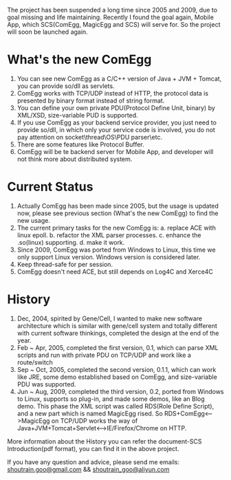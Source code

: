 The project has been suspended a long time since 2005 and 2009, due to goal missing and life maintaining.  Recently I found the goal again, Mobile App, which SCS(ComEgg, MagicEgg and SCS) will serve for.  So the project will soon be launched again.

What's the new ComEgg
==================
1. You can see new ComEgg as a C/C++ version of Java + JVM + Tomcat, you can provide so/dll as servlets.
2. ComEgg works with TCP/UDP instead of HTTP, the protocol data is presented by binary format instead of string format.
3. You can define your own private PDU(Protocol Define Unit, binary) by XML/XSD, size-variable PUD is supported.
4. If you use ComEgg as your backend service provider, you just need to provide so/dll, in which only your service code is involved, you do not pay attention on socket\thread\OS\PDU parser\etc.
5. There are some features like Protocol Buffer.
6. ComEgg will be te backend server for Mobile App, and developer will not think more about distributed system.

Current Status
==================
1. Actually ComEgg has been made since 2005, but the usage is updated now, please see previous section (What's the new ComEgg) to find the new usage.
2. The current primary tasks for the new ComEgg is:
    a. replace ACE with linux epoll.
    b. refactor the XML parser processes.
    c. enhance the .so(linux) supporting.
    d. make it work.
3. Since 2009, ComEgg was ported from Windows to Linux, this time we only support Linux version.  Windows version is considered later.
4. Keep thread-safe for per session.
5. ComEgg doesn't need ACE, but still depends on Log4C and Xerce4C

History
==================
1. Dec, 2004, spirited by Gene/Cell, I wanted to make new software architecture which is similar with gene/cell system and totally different with current software thinkings, completed the design at the end of the year.
2. Feb ~ Apr, 2005, completed the first version, 0.1, which can parse XML scripts and run with private PDU on TCP/UDP and work like a route/switch
3. Sep ~ Oct, 2005, completed the second version, 0.1.1, which can work like JRE, some demo established based on ComEgg, and size-variable PDU was supported.
4. Jun ~ Aug, 2009, completed the third version, 0.2, ported from Windows to Linux, supports so plug-in, and made some demos, like an Blog demo.  This phase the XML script was called RDS(Role Define Script), and a new part which is named MagicEgg rised.  So RDS+ComEgg<-->MagicEgg on TCP/UDP works the way of Java+JVM+Tomcat+Servlet<-->IE/Firefox/Chrome on HTTP.

More information about the History you can refer the document-SCS Introduction(pdf format), you can find it in the above project.

If you have any question and advice, please send me emails: shoutrain.goo@gmail.com && shoutrain_goo@aliyun.com


